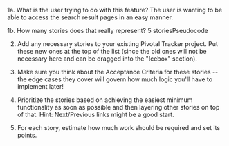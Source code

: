 

1a.  What is the user trying to do with this feature? 
The user is wanting to be able to access the search result pages in an easy manner.

1b.  How many stories does that really represent?
5 storiesPseudocode

2.  Add any necessary stories to your existing Pivotal Tracker project. Put these new ones at the top of the list (since the old ones will not be necessary here and can be dragged into the "Icebox" section).

3.  Make sure you think about the Acceptance Criteria for these stories -- the edge cases they cover will govern how much logic you'll have to implement later!

4.  Prioritize the stories based on achieving the easiest minimum functionality as soon as possible and then layering other stories on top of that. Hint: Next/Previous links might be a good start.

5.  For each story, estimate how much work should be required and set its points.